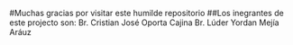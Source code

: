 #Muchas gracias por visitar este humilde repositorio
##Los inegrantes de este projecto son:
Br. Cristian José Oporta Cajina
Br. Lúder Yordan Mejía Aráuz
